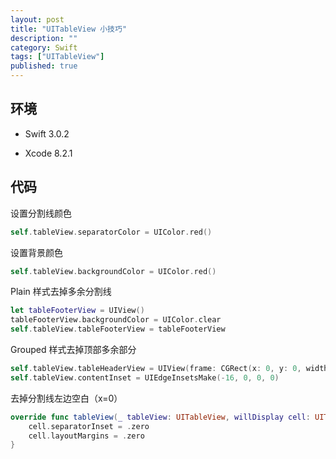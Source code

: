 ```yaml
---
layout: post
title: "UITableView 小技巧"
description: ""
category: Swift
tags: ["UITableView"]
published: true
---
```


## 环境

* Swift 3.0.2

* Xcode 8.2.1

## 代码

设置分割线颜色

```swift
self.tableView.separatorColor = UIColor.red()
```

设置背景颜色

```swift
self.tableView.backgroundColor = UIColor.red()
```

Plain 样式去掉多余分割线

```swift
let tableFooterView = UIView()
tableFooterView.backgroundColor = UIColor.clear
self.tableView.tableFooterView = tableFooterView
```

Grouped 样式去掉顶部多余部分

```swift
self.tableView.tableHeaderView = UIView(frame: CGRect(x: 0, y: 0, width: self.view.frame.size.width, height: 15))
self.tableView.contentInset = UIEdgeInsetsMake(-16, 0, 0, 0)
```

去掉分割线左边空白（x=0）

```swift
override func tableView(_ tableView: UITableView, willDisplay cell: UITableViewCell, forRowAt indexPath: IndexPath) {
    cell.separatorInset = .zero
    cell.layoutMargins = .zero
}
```